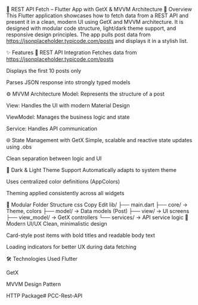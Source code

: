 📡 REST API Fetch – Flutter App with GetX & MVVM Architecture
🚀 Overview
This Flutter application showcases how to fetch data from a REST API and present it in a clean, modern UI using GetX and MVVM architecture. It is designed with modular code structure, light/dark theme support, and responsive design principles. The app pulls post data from https://jsonplaceholder.typicode.com/posts and displays it in a stylish list.

✨ Features
🔗 REST API Integration
Fetches data from https://jsonplaceholder.typicode.com/posts

Displays the first 10 posts only

Parses JSON response into strongly typed models

⚙️ MVVM Architecture
Model: Represents the structure of a post

View: Handles the UI with modern Material Design

ViewModel: Manages the business logic and state

Service: Handles API communication

🌐 State Management with GetX
Simple, scalable and reactive state updates using .obs

Clean separation between logic and UI

🎨 Dark & Light Theme Support
Automatically adapts to system theme

Uses centralized color definitions (AppColors)

Theming applied consistently across all widgets

🧱 Modular Folder Structure
css
Copy
Edit
lib/
├── main.dart
├── core/         → Theme, colors
├── model/        → Data models (Post)
├── view/         → UI screens
├── view_model/   → GetX controllers
└── services/     → API service logic
📱 Modern UI/UX
Clean, minimalistic design

Card-style post items with bold titles and readable body text

Loading indicators for better UX during data fetching

🛠️ Technologies Used
Flutter

GetX

MVVM Design Pattern

HTTP Package#   P C C - R e s t - A P I  
 
